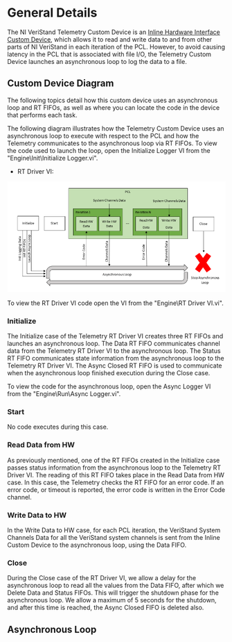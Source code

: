 # General Details

The NI VeriStand Telemetry Custom Device is an [Inline Hardware Interface Custom Device](http://zone.ni.com/reference/en-XX/help/372846M-01/veristandmerge/inline_hw_cds/), which allows it to read and write data to and from other parts of NI VeriStand in each iteration of the PCL. However, to avoid causing latency in the PCL that is associated with file I/O, the Telemetry Custom Device launches an asynchronous loop to log the data to a file.

## Custom Device Diagram

The following topics detail how this custom device uses an asynchronous loop and RT FIFOs, as well as where you can locate the code in the device that performs each task.

The following diagram illustrates how the Telemetry Custom Device uses an asynchronous loop to execute with respect to the PCL and how the Telemetry communicates to the asynchronous loop via RT FIFOs. To view the code used to launch the loop, open the Initialize Logger VI from the "Engine\Init\Initialize Logger.vi".

- RT Driver VI:

![](./Resources/Telemetry_RT_Driver_VI_Diagram.png)

To view the RT Driver VI code open the VI from the "Engine\RT Driver VI.vi".

### Initialize

The Initialize case of the Telemetry RT Driver VI creates three RT FIFOs and launches an asynchronous loop. The Data RT FIFO communicates channel data from the Telemetry RT Driver VI to the asynchronous loop. The Status RT FIFO communicates state information from the asynchronous loop to the Telemetry RT Driver VI. The Async Closed RT FIFO is used to communicate when the asynchronous loop finished execution during the Close case.

To view the code for the asynchronous loop, open the Async Logger VI from the "Engine\Run\Async Logger.vi".

### Start

No code executes during this case.

### Read Data from HW

As previously mentioned, one of the RT FIFOs created in the Initialize case passes status information from the asynchronous loop to the Telemetry RT Driver VI. The reading of this RT FIFO takes place in the Read Data from HW case. In this case, the Telemetry checks the RT FIFO for an error code. If an error code, or timeout is reported, the error code is written in the Error Code channel.

### Write Data to HW

In the Write Data to HW case, for each PCL iteration, the VeriStand System Channels Data for all the VeriStand system channels is sent from the Inline Custom Device to the asynchronous loop, using the Data FIFO.

### Close

During the Close case of the RT Driver VI, we allow a delay for the asynchronous loop to read all the values from the Data FIFO, after which we Delete Data and Status FIFOs. This will trigger the shutdown phase for the asynchronous loop. We allow a maximum of 5 seconds for the shutdown, and after this time is reached, the Async Closed FIFO is deleted also.

## Asynchronous Loop


